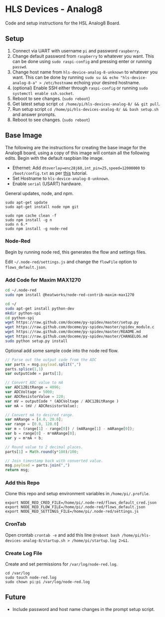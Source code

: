 # HLS Devices - Analog8
Code and setup instructions for the HSL Analog8 Board.

## Setup

1. Connect via UART with username `pi` and password `raspberry`.
2. Change default password from `raspberry` to whatever you want. This can be done using `sudo raspi-config` and pressing enter or running `passwd`.
3. Change host name from `hls-device-analog-8-unknown` to whatever you want. This can be done by running `sudo su && echo "hls-device-analog-8-a" > /etc/hostname` echoing your desired hostname.
4. (optional) Enable SSH either through `raspi-config` or running `sudo systemctl enable ssh.socket`.
5. Reboot to see changes. (`sudo reboot`)
6. Get latest setup script `cd /home/pi/hls-devices-analog-8/ && git pull`.
7. Run setup script `cd /home/pi/hls-devices-analog-8/ && bash setup.sh` and answer prompts.
8. Reboot to see changes. (`sudo reboot`)

## Base Image
The following are the instructions for creating the base image for the Analog8 board, using a copy of this image will contain all the following edits. Begin with the default raspbian lite image.

- Ethernet: Add `dtoverlay=enc28j60,int_pin=25,speed=12000000` to `/boot/config.txt` as per [this](http://raspi.tv/2015/ethernet-on-pi-zero-how-to-put-an-ethernet-port-on-your-pi) tutorial. 
- Set Hostname to `hls-device-analog-8-unknown`.
- Enable `serial` (USART) hardware.

General updates, node, and npm.

```
sudo apt-get update
sudo apt-get install node npm git

sudo npm cache clean -f
sudo npm install -g n
sudo n 6.* 
sudo npm install -g node-red

```

### Node-Red

Begin by running node red, this generates the flow and settings files.

Edit `~/.node-red/settings.js` and change the `flowFile` option to `flows_default.json`.

### Add Code for Maxim MAX1270

```bash
cd ~/.node-red
sudo npm install @heatworks/node-red-contrib-maxim-max1270

cd ~/
sudo apt-get install python-dev
mkdir python-spi
cd python-spi
wget https://raw.github.com/doceme/py-spidev/master/setup.py
wget https://raw.github.com/doceme/py-spidev/master/spidev_module.c
wget https://raw.github.com/doceme/py-spidev/master/README.md
wget https://raw.github.com/doceme/py-spidev/master/CHANGELOG.md
sudo python setup.py install
```

Optional add some sample code into the node red flow.

```js
// Parse out the output code from the ADC
var parts = msg.payload.split(",")
parts.splice(1,1)
var outputCode = parts[1];

// Convert ADC value to mA
var ADC12BitRange = 4096;
var ADCVoltage = 5000;
var ADCResistorValue = 220;
var mV = outputCode * (ADCVoltage / ADC12BitRange )
var mA = (mV / ADCResistorValue);

// Convert mA to desired range.
var mARange = [4.0, 20.0];
var range = [0.0, 120.0]
var m = (range[1] - range[0]) / (mARange[1] - mARange[0]);
var b = range[0] - m*mARange[0];
var y = m*mA + b;

// Round value to 2 decimal places.
parts[1] = Math.round(y*100)/100;

// Join timestamp back with converted value.
msg.payload = parts.join(",")
return msg;
```

### Add this Repo

Clone this repo and setup environment variables in `/home/pi/.profile`.

```
export NODE_RED_CRED_FILE=/home/pi/.node-red/flows_default_cred.json
export NODE_RED_FLOW_FILE=/home/pi/.node-red/flows_default.json
export NODE_RED_SETTINGS_FILE=/home/pi/.node-red/settings.js
```

### CronTab

Open crontab `crontab -e` and add this line `@reboot bash /home/pi/hls-devices-analog-8/startup.sh > /home/pi/startup.log 2>&1`.

### Create Log File

Create and set permissions for `/var/log/node-red.log`.

```
cd /var/log
sudo touch node-red.log
sudo chown pi:pi /var/log/node-red.log 
```

## Future

- Include password and host name changes in the prompt setup script.